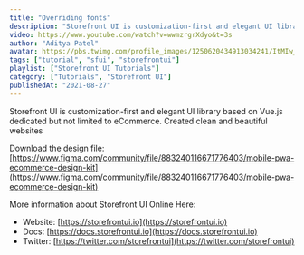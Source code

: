 ```yaml
---
title: "Overriding fonts"
description: "Storefront UI is customization-first and elegant UI library based on Vue.js dedicated but not limited to eCommerce. Created clean and beautiful websites."
video: https://www.youtube.com/watch?v=wwmzrgrXdyo&t=3s
author: "Aditya Patel"
avatar: https://pbs.twimg.com/profile_images/1250620434913034241/ItMIw_s5_400x400.jpg
tags: ["tutorial", "sfui", "storefrontui"]
playlist: ["Storefront UI Tutorials"]
category: ["Tutorials", "Storefront UI"]
publishedAt: "2021-08-27"
---
```

Storefront UI is customization-first and elegant UI library based on Vue.js dedicated but not limited to eCommerce. Created clean and beautiful websites

Download the design file: [https://www.figma.com/community/file/883240116671776403/mobile-pwa-ecommerce-design-kit](https://www.figma.com/community/file/883240116671776403/mobile-pwa-ecommerce-design-kit)

More information about Storefront UI Online Here:

- Website: [https://storefrontui.io](https://storefrontui.io)
- Docs: [https://docs.storefrontui.io](https://docs.storefrontui.io)
- Twitter: [https://twitter.com/storefrontui](https://twitter.com/storefrontui)